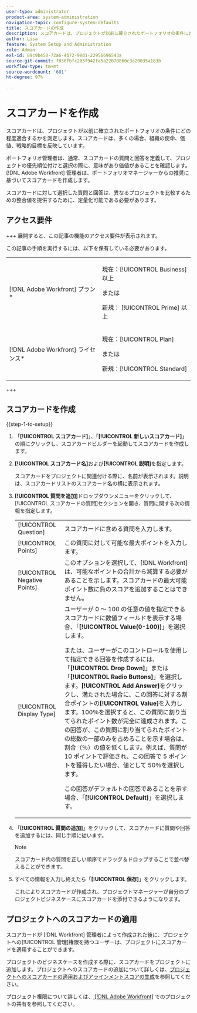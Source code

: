 ```yaml
---
user-type: administrator
product-area: system-administration
navigation-topic: configure-system-defaults
title: スコアカードの作成
description: スコアカードは、プロジェクトが以前に確立されたポートフォリオの条件にどの程度適合するかを測定します。スコアカードは、多くの場合、組織の使命、価値、および戦略的目標を反映します。ポートフォリオ管理者は、通常、スコアカードの質問と回答を定義し、プロジェクトの優先順位付けと選択の際に意味があり、価値があることを確認します。 [!DNL Adobe Workfront]  管理者は、ポートフォリオマネージャーからの推奨に基づいてスコアカードを作成します。
author: Lisa
feature: System Setup and Administration
role: Admin
exl-id: 89c9b450-72a6-4b72-98d1-22956696543a
source-git-commit: f036fbfc203f942fa5a22070860c3a20035a183b
workflow-type: tm+mt
source-wordcount: '601'
ht-degree: 97%

---
```


# スコアカードを作成

<!--Audited: 01/2024-->

<!--DON'T DELETE, DRAFT OR HIDE THIS ARTICLE. IT IS LINKED TO THE PRODUCT, THROUGH THE CONTEXT SENSITIVE HELP LINKS.-->

スコアカードは、プロジェクトが以前に確立されたポートフォリオの条件にどの程度適合するかを測定します。スコアカードは、多くの場合、組織の使命、価値、戦略的目標を反映しています。

ポートフォリオ管理者は、通常、スコアカードの質問と回答を定義して、プロジェクトの優先順位付けと選択の際に、意味があり価値があることを確認します。[!DNL Adobe Workfront] 管理者は、ポートフォリオマネージャーからの推奨に基づいてスコアカードを作成します。

スコアカードに対して選択した質問と回答は、異なるプロジェクトを比較するための整合値を提供するために、定量化可能である必要があります。

## アクセス要件

+++ 展開すると、この記事の機能のアクセス要件が表示されます。

この記事の手順を実行するには、以下を保有している必要があります。

<table style="table-layout:auto"> 
 <col> 
 <col> 
 <tbody> 
  <tr> 
   <td role="rowheader">[!DNL Adobe Workfront] プラン*</td> 
   <td> <p>現在：[!UICONTROL Business] 以上</p> 
   または
   <p>新規： [!UICONTROL Prime] 以上</p>
   </td> 
  </tr> 
  <tr> 
   <td role="rowheader">[!DNL Adobe Workfront] ライセンス*</td> 
   <td><p>現在：[!UICONTROL Plan]</p>
   または
   <p>新規：[!UICONTROL Standard]</p>
   </td> 
  </tr> 
 </tbody> 
</table>

+++

## スコアカードを作成

{{step-1-to-setup}}

1. 「**[!UICONTROL スコアカード]**」、「**[!UICONTROL 新しいスコアカード]**」の順にクリックし、スコアカードビルダーを起動してスコアカードを作成します。

1. **[!UICONTROL スコアカード名]**&#x200B;および&#x200B;**[!UICONTROL 説明]**&#x200B;を指定します。

   スコアカードをプロジェクトに関連付ける際に、名前が表示されます。説明は、スコアカードリストのスコアカード名の横に表示されます。

1. **[!UICONTROL 質問を追加]**&#x200B;ドロップダウンメニューをクリックして、[!UICONTROL スコアカードの質問]セクションを開き、質問に関する次の情報を指定します。

   <table style="table-layout:auto"> 
    <col> 
    <col> 
    <tbody> 
     <tr> 
      <td role="rowheader">[!UICONTROL Question]</td> 
      <td>スコアカードに含める質問を入力します。</td> 
     </tr> 
     <tr> 
      <td role="rowheader">[!UICONTROL Points]</td> 
      <td>この質問に対して可能な最大ポイントを入力します。</td> 
     </tr> 
     <tr> 
      <td role="rowheader">[!UICONTROL Negative Points]</td> 
      <td>このオプションを選択して、[!DNL Workfront] は、可能なポイントの合計から減算する必要があることを示します。スコアカードの最大可能ポイント数に負のスコアを追加することはできません。</td> 
     </tr> 
     <tr> 
      <td role="rowheader">[!UICONTROL Display Type]</td> 
      <td>ユーザーが 0 ～ 100 の任意の値を指定できるスコアカードに数値フィールドを表示する場合、「<strong>[!UICONTROL Value(0-100)]</strong>」を選択します。<p>または、ユーザーがこのコントロールを使用して指定できる回答を作成するには、「<strong>[!UICONTROL Drop Down]</strong>」または「<strong>[!UICONTROL Radio Buttons]</strong>」を選択します。<strong>[!UICONTROL Add Answer]</strong>をクリックし、満たされた場合に、この回答に対する割合ポイントの<strong>[!UICONTROL Value]</strong>を入力します。100％を選択すると、この質問に割り当てられたポイント数が完全に達成されます。この回答が、この質問に割り当てられたポイントの総数の一部のみを占めることを示す場合は、割合（％）の値を低くします。例えば、質問が 10 ポイントで評価され、この回答で 5 ポイントを獲得したい場合、値として 50％を選択します。</p>
      <p>この回答がデフォルトの回答であることを示す場合、「<strong>[!UICONTROL Default]</strong>」を選択します。</strong></p>
     </tr> 
    </tbody> 
   </table>

1. 「**[!UICONTROL 質問の追加]**」をクリックして、スコアカードに質問や回答を追加するには、同じ手順に従います。

   >[!NOTE]
   >
   >スコアカード内の質問を正しい順序でドラッグ＆ドロップすることで並べ替えることができます。

1. すべての情報を入力し終えたら「**[!UICONTROL 保存]**」をクリックします。

   これによりスコアカードが作成され、プロジェクトマネージャーが自分のプロジェクトビジネスケースにスコアカードを添付できるようになります。

## プロジェクトへのスコアカードの適用

スコアカードが [!DNL Workfront] 管理者によって作成された後に、プロジェクトへの[!UICONTROL 管理]権限を持つユーザーは、プロジェクトにスコアカードを適用することができます。

プロジェクトのビジネスケースを作成する際に、スコアカードをプロジェクトに追加します。プロジェクトへのスコアカードの追加について詳しくは、[プロジェクトへのスコアカードの適用およびアラインメントスコアの生成](../../../manage-work/projects/define-a-business-case/apply-scorecard-to-project-to-generate-alignment-score.md)を参照してください。

プロジェクト権限について詳しくは、[ [!DNL Adobe Workfront]](../../../workfront-basics/grant-and-request-access-to-objects/share-a-project.md) でのプロジェクトの共有を参照してください。
